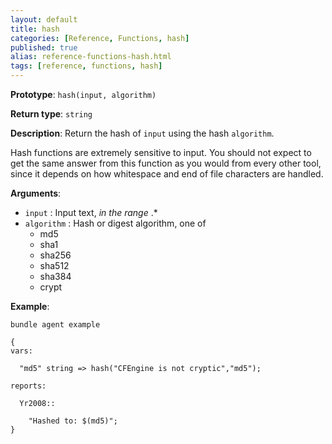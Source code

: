 ```yaml
---
layout: default
title: hash
categories: [Reference, Functions, hash]
published: true
alias: reference-functions-hash.html
tags: [reference, functions, hash]
---
```


**Prototype**: `hash(input, algorithm)`

**Return type**: `string`

**Description**: Return the hash of `input` using the hash `algorithm`.

Hash functions are extremely sensitive to input. You should not expect
to get the same answer from this function as you would from every other
tool, since it depends on how whitespace and end of file characters are
handled.

**Arguments**:

* `input` : Input text, *in the range* .\*
* `algorithm` : Hash or digest algorithm, one of
  * md5
  * sha1
  * sha256
  * sha512
  * sha384
  * crypt   

**Example**:

```cf3
bundle agent example

{     
vars:

  "md5" string => hash("CFEngine is not cryptic","md5");

reports:

  Yr2008::

    "Hashed to: $(md5)";
}
```

